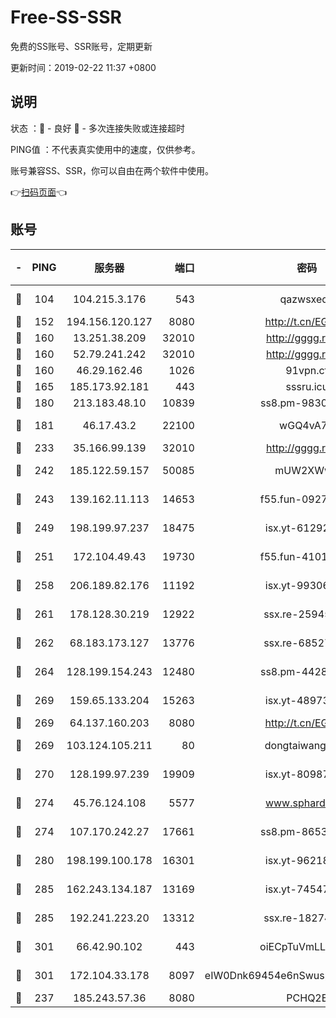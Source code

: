 # Free-SS-SSR

免费的SS账号、SSR账号，定期更新

更新时间：2019-02-22 11:37 +0800

## 说明

状态     ：🙂 - 良好 🙁 - 多次连接失败或连接超时

PING值   ：不代表真实使用中的速度，仅供参考。

账号兼容SS、SSR，你可以自由在两个软件中使用。

👉[扫码页面](https://liesauer.github.io/free-ss-ssr.github.io/)👈

## 账号

|-|PING|服务器|端口|密码|加密方式|区域|
|:----:|:----:|:-----:|-----:|:----:|:----:|:----:|
|🙂|104|104.215.3.176|543|qazwsxedc|aes-256-gcm|JP|
|🙂|152|194.156.120.127|8080|http://t.cn/EGJIyrl|rc4-md5|RU|
|🙂|160|13.251.38.209|32010|http://gggg.rocks|chacha20|SG|
|🙂|160|52.79.241.242|32010|http://gggg.rocks|chacha20|KR|
|🙂|160|46.29.162.46|1026|91vpn.cf|rc4-md5|RU|
|🙂|165|185.173.92.181|443|sssru.icu|rc4-md5|RU|
|🙂|180|213.183.48.10|10839|ss8.pm-98303059|rc4-md5|RU|
|🙂|181|46.17.43.2|22100|wGQ4vA7D|aes-256-gcm|RU|
|🙂|233|35.166.99.139|32010|http://gggg.rocks|chacha20|US|
|🙂|242|185.122.59.157|50085|mUW2XWw8|aes-256-cfb|GB|
|🙂|243|139.162.11.113|14653|f55.fun-09274804|aes-256-cfb|SG|
|🙂|249|198.199.97.237|18475|isx.yt-61292258|aes-256-cfb|US|
|🙂|251|172.104.49.43|19730|f55.fun-41013313|aes-256-cfb|SG|
|🙂|258|206.189.82.176|11192|isx.yt-99306454|aes-256-cfb|SG|
|🙂|261|178.128.30.219|12922|ssx.re-25945990|aes-256-cfb|SG|
|🙂|262|68.183.173.127|13776|ssx.re-68527006|aes-256-cfb|US|
|🙂|264|128.199.154.243|12480|ss8.pm-44282057|aes-256-cfb|SG|
|🙂|269|159.65.133.204|15263|isx.yt-48973612|aes-256-cfb|SG|
|🙂|269|64.137.160.203|8080|http://t.cn/EGJIyrl|rc4-md5|CA|
|🙂|269|103.124.105.211|80|dongtaiwang.com|aes-256-cfb|US|
|🙂|270|128.199.97.239|19909|isx.yt-80987070|aes-256-cfb|SG|
|🙂|274|45.76.124.108|5577|www.sphard.com|aes-256-cfb|AU|
|🙂|274|107.170.242.27|17661|ss8.pm-86538051|aes-256-cfb|US|
|🙂|280|198.199.100.178|16301|isx.yt-96218342|aes-256-cfb|US|
|🙂|285|162.243.134.187|13169|isx.yt-74547415|aes-256-cfb|US|
|🙂|285|192.241.223.20|13312|ssx.re-18274414|aes-256-cfb|US|
|🙂|301|66.42.90.102|443|oiECpTuVmLLxk4Ts|aes-256-cfb|US|
|🙂|301|172.104.33.178|8097|eIW0Dnk69454e6nSwuspv9DmS201tQ0D|aes-256-cfb|SG|
|🙁|237|185.243.57.36|8080|PCHQ2E|rc4-md5|US|
